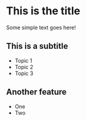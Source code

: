 # This is the title

Some simple text goes here!

## This is a subtitle
- Topic 1
- Topic 2
- Topic 3

## Another feature
- One
- Two